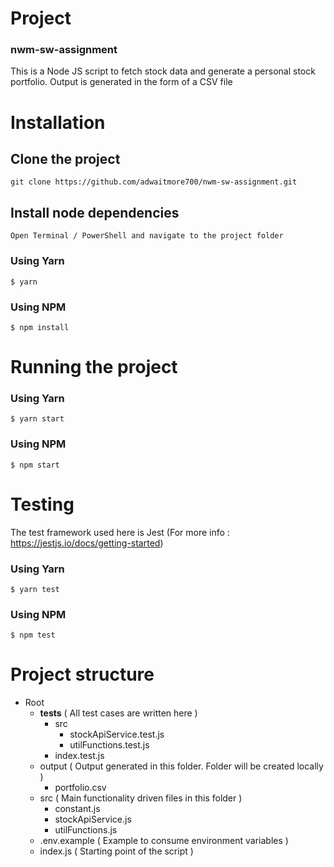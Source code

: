 # Project
### nwm-sw-assignment

This is a Node JS script to fetch stock data and generate a personal stock portfolio.
Output is generated in the form of a CSV file

# Installation

## Clone the project

    git clone https://github.com/adwaitmore700/nwm-sw-assignment.git

## Install node dependencies

    Open Terminal / PowerShell and navigate to the project folder

### Using Yarn

    $ yarn

### Using NPM

    $ npm install
    
# Running the project

### Using Yarn

    $ yarn start

### Using NPM

    $ npm start

# Testing

The test framework used here is Jest (For more info : https://jestjs.io/docs/getting-started)

### Using Yarn

    $ yarn test

### Using NPM

    $ npm test
    
# Project structure
 
- Root
  - __tests__                                                   ( All test cases are written here )
    - src
      - stockApiService.test.js
      - utilFunctions.test.js
    - index.test.js
  - output                                                      ( Output generated in this folder. Folder will be created locally )
    - portfolio.csv
  - src                                                         ( Main functionality driven files in this folder )
    - constant.js
    - stockApiService.js
    - utilFunctions.js
  - .env.example                                                ( Example to consume environment variables )
  - index.js                                                    ( Starting point of the script )
